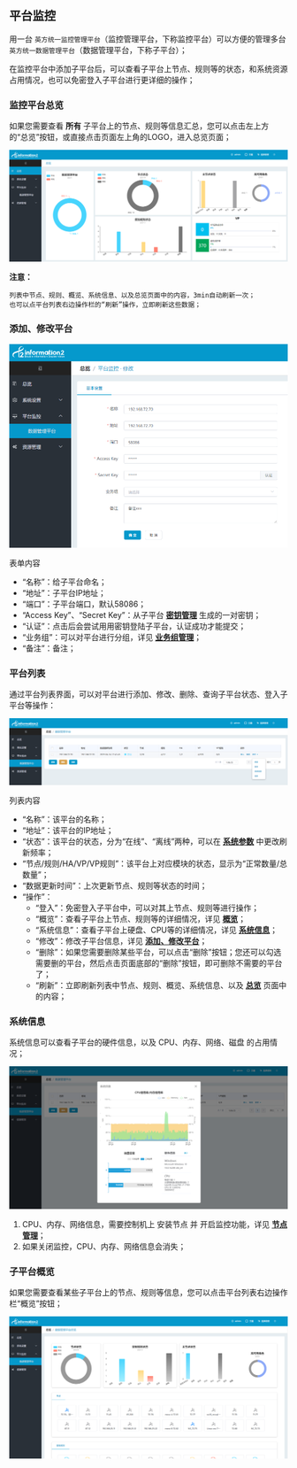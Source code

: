 ## 平台监控

用一台 `英方统一监控管理平台`（监控管理平台，下称监控平台）可以方便的管理多台`英方统一数据管理平台`（数据管理平台，下称子平台）；

在监控平台中添加子平台后，可以查看子平台上节点、规则等的状态，和系统资源占用情况，也可以免密登入子平台进行更详细的操作；

### 监控平台总览

如果您需要查看 **所有** 子平台上的节点、规则等信息汇总，您可以点击左上方的“总览”按钮，或直接点击页面左上角的LOGO，进入总览页面；

![](/assets/V7.2.20190410104839.png)

**注意：**
```
列表中节点、规则、概览、系统信息、以及总览页面中的内容，3min自动刷新一次；
也可以点平台列表右边操作栏的“刷新”操作，立即刷新这些数据；
```

### 添加、修改平台

![](/assets/V7.2.20190410104133.png)

表单内容

* “名称”：给子平台命名；
* “地址”：子平台IP地址；
* “端口”：子平台端口，默认58086；
* “Access Key”、“Secret Key”：从子平台 **[密钥管理](/system_management/accesskey_management.md)** 生成的一对密钥；
* “认证”：点击后会尝试用用密钥登陆子平台，认证成功才能提交；
* “业务组”：可以对平台进行分组，详见 **[业务组管理](/resource_management/groupmanagement.md)**；
* “备注”：备注；

### 平台列表

通过平台列表界面，可以对平台进行添加、修改、删除、查询子平台状态、登入子平台等操作：

![](/assets/V7.2.20190410104006.png)

列表内容

* “名称”：该平台的名称；
* “地址”：该平台的IP地址；
* “状态”：该平台的状态，分为“在线”、“离线”两种，可以在 **[系统参数](/system_management/sys_settings.md)** 中更改刷新频率；
* “节点/规则/HA/VP/VP规则”：该平台上对应模块的状态，显示为“正常数量/总数量”；
* “数据更新时间”：上次更新节点、规则等状态的时间；
* “操作”：
  * “登入”：免密登入子平台中，可以对其上节点、规则等进行操作；
  * “概览”：查看子平台上节点、规则等的详细情况，详见 **[概览](#子平台概览)**；
  * “系统信息”：查看子平台上硬盘、CPU等的详细情况，详见 **[系统信息](#系统信息)**；
  * “修改”：修改子平台信息，详见 **[添加、修改平台](#添加、修改平台)**；
  * “删除”：如果您需要删除某些平台，可以点击“删除”按钮；您还可以勾选需要删的平台，然后点击页面底部的“删除”按钮，即可删除不需要的平台了；
  * “刷新”：立即刷新列表中节点、规则、概览、系统信息、以及 **[总览](#监控平台总览)** 页面中的内容；

### 系统信息

系统信息可以查看子平台的硬件信息，以及 CPU、内存、网络、磁盘 的占用情况；

![](/assets/V7.2.20190410104256.png)

1. CPU、内存、网络信息，需要控制机上 安装节点 并 开启监控功能，详见 **[节点管理](/resource_management/node_mangement.md)**；
2. 如果关闭监控，CPU、内存、网络信息会消失；

### 子平台概览

如果您需要查看某些子平台上的节点、规则等信息，您可以点击平台列表右边操作栏“概览”按钮；

![](/assets/V7.2.20190410104159.png)
